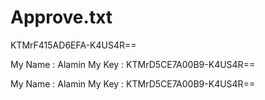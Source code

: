# Approve.txt

KTMrF415AD6EFA-K4US4R==

My Name : Alamin                                            My  Key  : KTMrD5CE7A00B9-K4US4R==


My Name : Alamin                                            My  Key  : KTMrD5CE7A00B9-K4US4R==

